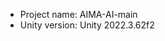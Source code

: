 <!-- UNITY CODE ASSIST INSTRUCTIONS START -->
- Project name: AIMA-AI-main
- Unity version: Unity 2022.3.62f2
<!-- UNITY CODE ASSIST INSTRUCTIONS END -->